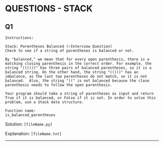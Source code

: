 # QUESTIONS - STACK

## Q1

    Instructions:

    Stack: Parentheses Balanced (⚡Interview Question)
    Check to see if a string of parentheses is balanced or not.

    By "balanced," we mean that for every open parenthesis, there is a matching closing parenthesis in the correct order. For example, the string "((()))" has three pairs of balanced parentheses, so it is a balanced string. On the other hand, the string "(()))" has an imbalance, as the last two parentheses do not match, so it is not balanced.  Also, the string ")(" is not balanced because the close parenthesis needs to follow the open parenthesis.

    Your program should take a string of parentheses as input and return True if it is balanced, or False if it is not. In order to solve this problem, use a Stack data structure.

    Function name:
    is_balanced_parentheses

Solution: `[fileName.py]`

Explanation: `[fileName.txt]`

_____________
